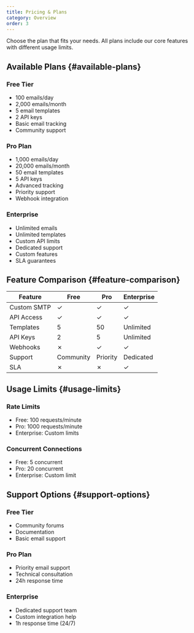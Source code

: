 ```yaml
---
title: Pricing & Plans
category: Overview
order: 3
---
```


Choose the plan that fits your needs. All plans include our core features with different usage limits.

## Available Plans {#available-plans}

### Free Tier

- 100 emails/day
- 2,000 emails/month
- 5 email templates
- 2 API keys
- Basic email tracking
- Community support

### Pro Plan

- 1,000 emails/day
- 20,000 emails/month
- 50 email templates
- 5 API keys
- Advanced tracking
- Priority support
- Webhook integration

### Enterprise

- Unlimited emails
- Unlimited templates
- Custom API limits
- Dedicated support
- Custom features
- SLA guarantees

## Feature Comparison {#feature-comparison}

| Feature | Free | Pro | Enterprise |
|---------|------|-----|------------|
| Custom SMTP | ✓ | ✓ | ✓ |
| API Access | ✓ | ✓ | ✓ |
| Templates | 5 | 50 | Unlimited |
| API Keys | 2 | 5 | Unlimited |
| Webhooks | ✗ | ✓ | ✓ |
| Support | Community | Priority | Dedicated |
| SLA | ✗ | ✗ | ✓ |

## Usage Limits {#usage-limits}

### Rate Limits

- Free: 100 requests/minute
- Pro: 1000 requests/minute
- Enterprise: Custom limits

### Concurrent Connections

- Free: 5 concurrent
- Pro: 20 concurrent
- Enterprise: Custom limit

## Support Options {#support-options}

### Free Tier

- Community forums
- Documentation
- Basic email support

### Pro Plan

- Priority email support
- Technical consultation
- 24h response time

### Enterprise

- Dedicated support team
- Custom integration help
- 1h response time (24/7)
